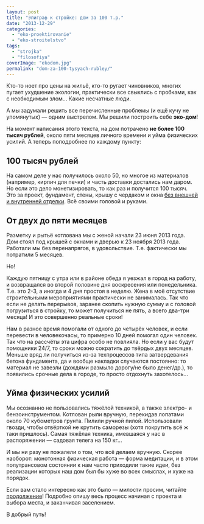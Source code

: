 ```yaml
---
layout: post
title: "Эпиграф к стройке: дом за 100 т.р."
date: "2013-12-29"
categories: 
  - "eko-proektirovanie"
  - "eko-stroitelstvo"
tags: 
  - "strojka"
  - "filosofiya"
coverImage: "ekodom.jpg"
permalink: "dom-za-100-tysyach-rubley/"
---
```


Кто-то ноет про цены на жильё, кто-то ругает чиновников, многих пугает ухудшение экологии, практически все свыклись с пробками, как с необходимым злом... Какие несчатные люди.

А мы задумали решить все перечисленные проблемы (и ещё кучу не упомянутых) — одним выстрелом. Мы решили построить себе **эко-дом**!

На момент написания этого текста, на дом потрачено **не более 100 тысяч рублей**, около пяти месяцев личного времени и уйма физических усилий. А теперь поподробнее по каждому пункту:

<!-- READMORE -->

## 100 тысяч рублей

На самом деле у нас получилось около 50, но многое из материалов (например, кирпич для печки) и часть доставки достались нам даром. Но если это дело монетизировать, то как раз и получится 100 тысяч. Это за проект, фундамент, стены, крышу с чердаком и окна <u>без внешней и внутренней отделки</u>. Всё своими головой и руками.

## От двух до пяти месяцев

Разметку и рытьё котлована мы с женой начали 23 июня 2013 года. Дом стоял под крышей с окнами и дверью к 23 ноября 2013 года. Работали мы без перенапрягов, в удовольствие. Т.е. фактически мы потратили 5 месяцев.

Но!

Каждую пятницу с утра или в районе обеда я уезжал в город на работу, и возвращался во второй половине дня воскресения или понедельника. Т.е. это 2-3, а иногда и 4 дня простоя в неделю. Жена в моё отсутствие строительными мероприятиями практически не занималась. Так что если не делать перерывов, заранее скопить нужную сумму и с головой погрузиться в стройку, то может получиться не пять, а всего два-три месяца! И это совершенно реальные сроки!

Нам в разное время помогали от одного до четырёх человек, и если перевести в человекочасы, то примерно 10 дней помогал один человек. Так что на рассчёты эта цифра особо не повлияла. Но если у вас будут помощники 24/7, то сроки можно сократить до твёрдых двух месяцев. Меньше вряд ли получиться из-за техпроцессов типа затвердевания бетона фундамента, да и вообще накладки случаются постоянно: то материал не завезли (дождями размыло дорогу/не было денег/др.), то появились срочные дела в городе, то просто отдохнуть захотелось...

## Уйма физических усилий

Мы осознанно не пользовались тяжёлой техникой, а также электро- и бензоинструментом. Котлован рыли вручную, перекидав лопатами около 70 кубометров грунта. Пилили ручной пилой. Использовали гвозди, чтобы отвёрткой не крутить саморезы (хотя покрутить всё ж таки пришлось). Самая тяжёлая техника, имевшаяся у нас в распоряжении — садовая телега на 150 кг...

И мы ни разу не пожалели о том, что всё делаем вручную. Скорее наоборот: монотонная физическая работа — форма медитации, и в этом полутрансовом состоянии к нам часто приходили такие идеи, без реализации которых наш дом был бы хуже во всех смыслах, и хуже на порядок.

Если вам стало интересно как это было — милости просим, читайте [продолжение](/s-chego-vsyo-nachalos)! Подробно опишу весь процесс начиная с проекта и выбора места, и заканчивая заселением.

В добрый путь!
